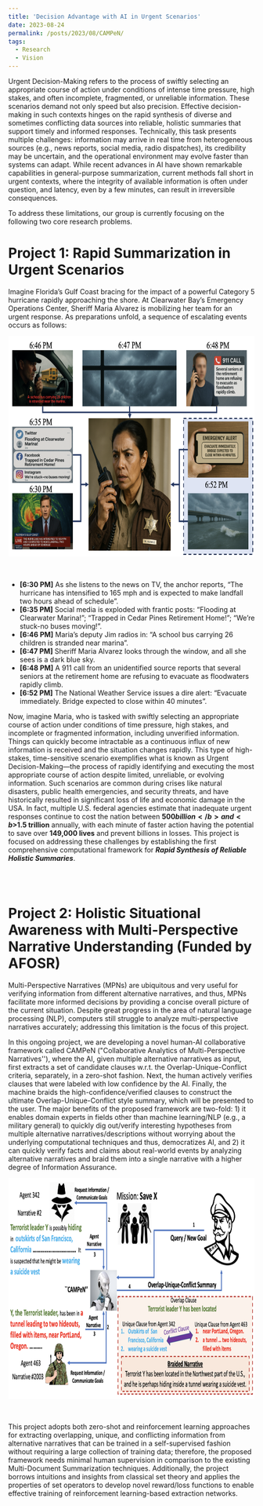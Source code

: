 ```yaml
---
title: 'Decision Advantage with AI in Urgent Scenarios'
date: 2023-08-24
permalink: /posts/2023/08/CAMPeN/
tags:
  - Research
  - Vision
---
```


Urgent Decision-Making refers to the process of swiftly selecting an appropriate course of action under conditions of intense time pressure, high stakes, and often incomplete, fragmented, or unreliable information. These scenarios demand not only speed but also precision. Effective decision-making in such contexts hinges on the rapid synthesis of diverse and sometimes conflicting data sources into reliable, holistic summaries that support timely and informed responses. Technically, this task presents multiple challenges: information may arrive in real time from heterogeneous sources (e.g., news reports, social media, radio dispatches), its credibility may be uncertain, and the operational environment may evolve faster than systems can adapt. While recent advances in AI have shown remarkable capabilities in general-purpose summarization, current methods fall short in urgent contexts, where the integrity of available information is often under question, and latency, even by a few minutes, can result in irreversible consequences.

To address these limitations, our group is currently focusing on the following two core research problems.


Project 1: Rapid Summarization in Urgent Scenarios
======
Imagine Florida’s Gulf Coast bracing for the impact of a powerful Category 5 hurricane rapidly approaching the shore. At Clearwater Bay’s Emergency Operations Center, Sheriff Maria Alvarez is mobilizing her team for an urgent response. As preparations unfold, a sequence of escalating events occurs as follows:

<center>
  <div style='display: flex; justify-content: center;'><img src='/images/Rapid.png' alt='Image not Loading' style='height:450px;' align='middle'></div><br>
</center>
<br>

- **[6:30 PM]** As she listens to the news on TV, the anchor reports, “The hurricane has intensified to 165
mph and is expected to make landfall two hours ahead of schedule”.
- **[6:35 PM]** Social media is exploded with frantic posts: “Flooding at Clearwater Marina!”; “Trapped in
Cedar Pines Retirement Home!”; “We’re stuck-no buses moving!”.
- **[6:46 PM]** Maria’s deputy Jim radios in: “A school bus carrying 26 children is stranded near marina”.
- **[6:47 PM]** Sheriff Maria Alvarez looks through the window, and all she sees is a dark blue sky.
- **[6:48 PM]** A 911 call from an unidentified source reports that several seniors at the retirement home are
refusing to evacuate as floodwaters rapidly climb.
- **[6:52 PM]** The National Weather Service issues a dire alert: “Evacuate immediately. Bridge expected to
close within 40 minutes”.

Now, imagine Maria, who is tasked with swiftly selecting an appropriate course of action under conditions of time pressure, high stakes, and incomplete or fragmented information, including unverified information. Things can quickly become intractable as a continuous influx of new information is received and the situation changes rapidly. This type of high-stakes, time-sensitive scenario exemplifies what is known as Urgent Decision-Making—the process of rapidly identifying and executing the most appropriate course of action despite limited, unreliable, or evolving information. Such scenarios are common during crises like natural disasters, public health emergencies, and security threats, and have historically resulted in significant loss of life and economic damage in the USA. In fact, multiple U.S. federal agencies estimate that inadequate urgent responses continue to cost the nation between <b>$500 billion</b> and <b>$1.5 trillion</b> annually, with each minute of faster action having the potential to save over <b>149,000 lives</b> and prevent billions in losses. This project is focused on addressing these challenges by establishing the first comprehensive computational framework for <b>_Rapid Synthesis of Reliable Holistic Summaries_</b>.

<br>
<br>

Project 2: Holistic Situational Awareness with Multi-Perspective Narrative Understanding (Funded by AFOSR)
======
Multi-Perspective Narratives (MPNs) are ubiquitous and very useful for verifying information from different alternative narratives, and thus, MPNs facilitate more informed decisions by providing a concise overall picture of the current situation. Despite great progress in the area of natural language processing (NLP), computers still struggle to analyze multi-perspective narratives accurately; addressing this limitation is the focus of this project.

In this ongoing project, we are developing a novel human-AI collaborative framework called CAMPeN ("Collaborative Analytics of Multi-Perspective Narratives''), where the AI, given multiple alternative narratives as input, first extracts a set of candidate clauses w.r.t. the Overlap-Unique-Conflict criteria, separately, in a zero-shot fashion. Next, the human actively verifies clauses that were labeled with low confidence by the AI. Finally, the machine braids the high-confidence/verified clauses to construct the ultimate Overlap-Unique-Conflict style summary, which will be presented to the user. The major benefits of the proposed framework are two-fold: 1) it enables domain experts in fields other than machine learning/NLP (e.g., a military general) to quickly dig out/verify interesting hypotheses from multiple alternative narratives/descriptions without worrying about the underlying computational techniques and thus, democratizes AI, and 2) it can quickly verify facts and claims about real-world events by analyzing alternative narratives and braid them into a single narrative with a higher degree of Information Assurance.

<center>
  <div style='display: flex; justify-content: center;'><img src='/images/CAMPeN.png' alt='Image not Loading' style='height:450px;' align='middle'></div><br>
</center>
<br>

This project adopts both zero-shot and reinforcement learning approaches for extracting overlapping, unique, and conflicting information from alternative narratives that can be trained in a self-supervised fashion without requiring a large collection of training data; therefore, the proposed framework needs minimal human supervision in comparison to the existing Multi-Document Summarization techniques. Additionally, the project borrows intuitions and insights from classical set theory and applies the properties of set operators to develop novel reward/loss functions to enable effective training of reinforcement learning-based extraction networks.
